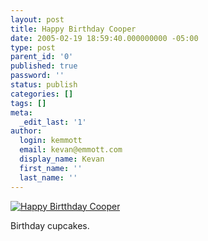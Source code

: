 ```yaml
---
layout: post
title: Happy Birthday Cooper
date: 2005-02-19 18:59:40.000000000 -05:00
type: post
parent_id: '0'
published: true
password: ''
status: publish
categories: []
tags: []
meta:
  _edit_last: '1'
author:
  login: kemmott
  email: kevan@emmott.com
  display_name: Kevan
  first_name: ''
  last_name: ''
---
```

<p><a title="Happy Birtthday Cooper" href="http://www.flickr.com/photos/kevan/5077993/"><img class="flickrEmailImage" src="{{ site.url }}/assets/5077993_9250d0c346_m.jpg" alt="Happy Birtthday Cooper" /></a></p>
<p>Birthday cupcakes.</p>
